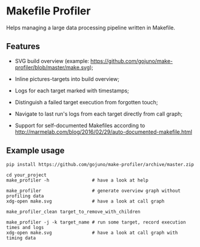 # Makefile Profiler

Helps managing a large data processing pipeline written in Makefile.

## Features

* SVG build overview (example: https://github.com/gojuno/make-profiler/blob/master/make.svg);

* Inline pictures-targets into build overview;

* Logs for each target marked with timestamps;

* Distinguish a failed target execution from forgotten touch;

* Navigate to last run's logs from each target directly from call graph;

* Support for self-documented Makefiles according to 
http://marmelab.com/blog/2016/02/29/auto-documented-makefile.html

## Example usage

    pip install https://github.com/gojuno/make-profiler/archive/master.zip

    cd your_project
    make_profiler -h                # have a look at help

    make_profiler                   # generate overview graph without profiling data
    xdg-open make.svg               # have a look at call graph

    make_profiler_clean target_to_remove_with_children

    make_profiler -j -k target_name # run some target, record execution times and logs
    xdg-open make.svg               # have a look at call graph with timing data
